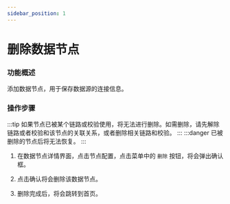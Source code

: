 ```yaml
---
sidebar_position: 1
---
```


# 删除数据节点

### 功能概述

添加数据节点，用于保存数据源的连接信息。


### 操作步骤

:::tip
如果节点已被某个链路或校验使用，将无法进行删除。如需删除，请先解除链路或者校验和该节点的关联关系，或者删除相关链路和校验。
:::
:::danger
已被删除的节点后将无法恢复。
:::
1. 在数据节点详情界面，点击节点配置，点击菜单中的 `删除` 按钮，将会弹出确认框。

2. 点击确认将会删除该数据节点。

3. 删除完成后，将会跳转到首页。







